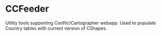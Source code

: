 # CCFeeder

Utility tools supporting ConflictCartographer webapp. Used to populate Country tables with current version of CShapes.
